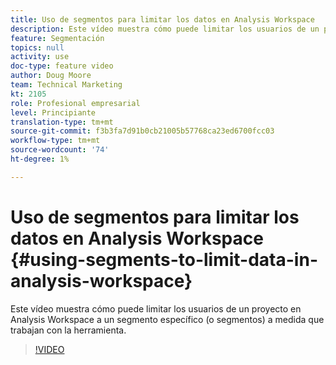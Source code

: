 ```yaml
---
title: Uso de segmentos para limitar los datos en Analysis Workspace
description: Este vídeo muestra cómo puede limitar los usuarios de un proyecto en Analysis Workspace a un segmento específico (o segmentos) a medida que trabajan con la herramienta.
feature: Segmentación
topics: null
activity: use
doc-type: feature video
author: Doug Moore
team: Technical Marketing
kt: 2105
role: Profesional empresarial
level: Principiante
translation-type: tm+mt
source-git-commit: f3b3fa7d91b0cb21005b57768ca23ed6700fcc03
workflow-type: tm+mt
source-wordcount: '74'
ht-degree: 1%

---
```



# Uso de segmentos para limitar los datos en Analysis Workspace {#using-segments-to-limit-data-in-analysis-workspace}

Este vídeo muestra cómo puede limitar los usuarios de un proyecto en Analysis Workspace a un segmento específico (o segmentos) a medida que trabajan con la herramienta.

>[!VIDEO](https://video.tv.adobe.com/v/24038/?quality=12)